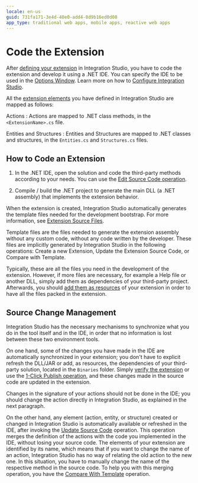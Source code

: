 ```yaml
---
locale: en-us
guid: 731fa171-3e4d-40e0-add4-8d9b16ed0d08
app_type: traditional web apps, mobile apps, reactive web apps
---
```


# Code the Extension

After [defining your extension](<extension-define.md>) in Integration Studio, you have to code the extension and develop it using a .NET IDE. You can specify the IDE to be used in the [Options Window](<../../../ref/integration-studio/menu/edit/options.md>). Learn more on how to [Configure Integration Studio](<https://www.outsystems.com/goto/howto-configure-integration-studio>).

All the [extension elements](<../getting-started/extension.md#extension-elements>) you have defined in Integration Studio are mapped as follows:

Actions
:   Actions are mapped to .NET class methods, in the `<ExtensionName>.cs` file.

Entities and Structures
:    Entities and Structures are mapped to .NET classes and structures, in the `Entities.cs` and `Structures.cs` files.
  
## How to Code an Extension

1. In the .NET IDE, open the solution and code the third-party methods according to your needs. You can use the [Edit Source Code operation](<extension-code-edit.md>).

1. Compile / build the .NET project to generate the main DLL (a .NET assembly) that implements the extension behavior.

When the extension is created, Integration Studio automatically generates the template files needed for the development bootstrap. For more information, see [Extension Source Files](<../getting-started/extension-source-files.md>).

<div class="info" markdown="1">

Template files are the files needed to generate the extension assembly without any custom code, without any code written by the developer. These files are implicitly generated by Integration Studio in the following operations: Create a new Extension, Update the Extension Source Code, or Compare with Template. 

</div>

Typically, these are all the files you need in the development of the extension. However, if more files are necessary, for example a Help file or another DLL, simply add them as dependencies of your third-party project. Afterwards, you should [add them as resources](<../managing-extensions/resource-define.md>) of your extension in order to have all the files packed in the extension.

## Source Change Management

Integration Studio has the necessary mechanisms to synchronize what you do in the tool itself and in the IDE, in order that no information is lost between these two environment tools.

On one hand, some of the changes you have made in the IDE are automatically synchronized in your extension; you don't have to explicit refresh the DLL/JAR or add, as resources, the dependencies of your third-party solution, located in the `Binaries` folder. Simply [verify the extension](<extension-verify.md>) or use the [1-Click Publish operation](<extension-1-cp.md>), and these changes made in the source code are updated in the extension.

<div class="warning" markdown="1">

Changes in the signature of your actions should not be done in the IDE; you should change the action directly in Integration Studio, as explained in the next paragraph.

</div>

On the other hand, any element (action, entity, or structure) created or changed in Integration Studio is automatically available or refreshed in the IDE, after invoking the [Update Source Code](<extension-update-source-code.md>) operation. This operation merges the definition of the actions with the code you implemented in the IDE, without losing your source code. The elements of your extension are identified by its name, which means that if you want to change the name of an action, Integration Studio has no way of relating the old action to the new one. In this situation, you have to manually change the name of the respective method in the source code. To help you with this merging operation, you have the [Compare With Template](<../../../ref/integration-studio/resources-tree.md>) operation.
